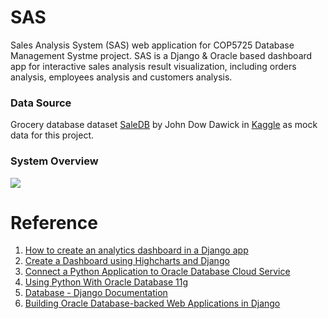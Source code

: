 # SAS
Sales Analysis System (SAS) web application for COP5725 Database Management Systme project. SAS is a Django & Oracle based dashboard app for interactive sales analysis result visualization, including orders analysis, employees analysis and customers analysis.

### Data Source
Grocery database dataset [SaleDB](SaleDB) by John Dow Dawick in [Kaggle](https://www.kaggle.com) as mock data for this project.

### System Overview
![](https://raw.githubusercontent.com/zdong1995/PicGo/master/img/Flow.jpg)

# Reference

1. [How to create an analytics dashboard in a Django app](https://www.google.com/url?sa=t&rct=j&q=&esrc=s&source=web&cd=7&ved=2ahUKEwi0vuiR0aroAhWpVt8KHc9HCvEQFjAGegQIAxAB&url=https%3A%2F%2Fwww.freecodecamp.org%2Fnews%2Fhow-to-create-an-analytics-dashboard-in-django-app%2F&usg=AOvVaw2vD2dodOBZpMuvUUwh6UQY)
2. [Create a Dashboard using Highcharts and Django](https://www.highcharts.com/blog/tutorials/create-a-dashboard-using-highcharts-and-django/)
3. [Connect a Python Application to Oracle Database Cloud Service](https://www.oracle.com/webfolder/technetwork/tutorials/obe/cloud/apaas/python/python-oracle-accs/python-oracle-accs.html)
4. [Using Python With Oracle Database 11g](https://www.oracle.com/technical-resources/articles/database/python-with-database-11g.html)
5. [Database - Django Documentation](https://ufl.zoom.us/j/172683163)
6. [Building Oracle Database-backed Web Applications in Django](https://developer.oracle.com/dsl/vasiliev-django.html)
